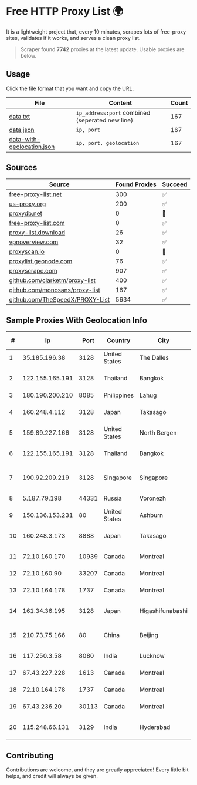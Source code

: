 
# Free HTTP Proxy List 🌍

It is a lightweight project that, every 10 minutes, scrapes lots of free-proxy sites, validates if it works, and serves a clean proxy list.


> Scraper found **7742** proxies at the latest update. Usable proxies are below.

## Usage

Click the file format that you want and copy the URL.


|File|Content|Count|
|----|-------|-----|
|[data.txt](https://raw.githubusercontent.com/themiralay/Proxy-List-World/master/data.txt)|`ip_address:port` combined (seperated new line)|167|
|[data.json](https://raw.githubusercontent.com/themiralay/Proxy-List-World/master/data.json)|`ip, port`|167|
|[data-with-geolocation.json](https://raw.githubusercontent.com/themiralay/Proxy-List-World/master/data-with-geolocation.json)|`ip, port, geolocation`|167|

## Sources

|Source|Found Proxies|Succeed|
|------|-------------|-------|
|[free-proxy-list.net](https://free-proxy-list.net)|300|✅|
|[us-proxy.org](https://www.us-proxy.org)|200|✅|
|[proxydb.net](http://proxydb.net)|0|🚫|
|[free-proxy-list.com](https://free-proxy-list.com/?page=&port=&type%5B%5D=http&type%5B%5D=https&up_time=0&search=Search)|0|✅|
|[proxy-list.download](https://www.proxy-list.download/HTTP)|26|✅|
|[vpnoverview.com](https://vpnoverview.com/privacy/anonymous-browsing/free-proxy-servers)|32|✅|
|[proxyscan.io](https://www.proxyscan.io)|0|🚫|
|[proxylist.geonode.com](https://proxylist.geonode.com/api/proxy-list?limit=300&page=1&sort_by=lastChecked&sort_type=desc&protocols=http,https)|76|✅|
|[proxyscrape.com](https://api.proxyscrape.com/v2/?request=displayproxies&protocol=http&timeout=10000&country=all&ssl=all&anonymity=all)|907|✅|
|[github.com/clarketm/proxy-list](https://raw.githubusercontent.com/clarketm/proxy-list/master/proxy-list-raw.txt)|400|✅|
|[github.com/monosans/proxy-list](https://raw.githubusercontent.com/monosans/proxy-list/main/proxies/http.txt)|167|✅|
|[github.com/TheSpeedX/PROXY-List](https://raw.githubusercontent.com/TheSpeedX/PROXY-List/master/http.txt)|5634|✅|


## Sample Proxies With Geolocation Info

|#|Ip|Port|Country|City|Internet Service Provider|
|-|--|----|-------|----|-------------------------|
|1|35.185.196.38|3128|United States|The Dalles|Google LLC|
|2|122.155.165.191|3128|Thailand|Bangkok|CAT Telecom Public Company Limited|
|3|180.190.200.210|8085|Philippines|Lahug|Globe Telecom|
|4|160.248.4.112|3128|Japan|Takasago|NTT PC Communications, Inc.|
|5|159.89.227.166|3128|United States|North Bergen|DigitalOcean, LLC|
|6|122.155.165.191|3128|Thailand|Bangkok|CAT Telecom Public Company Limited|
|7|190.92.209.219|3128|Singapore|Singapore|Huawei International Pte. LTD|
|8|5.187.79.198|44331|Russia|Voronezh|Svyaz-Telecom Ltd|
|9|150.136.153.231|80|United States|Ashburn|Oracle Corporation|
|10|160.248.3.173|8888|Japan|Takasago|NTT PC Communications, Inc.|
|11|72.10.160.170|10939|Canada|Montreal|GloboTech Communications|
|12|72.10.160.90|33207|Canada|Montreal|GloboTech Communications|
|13|72.10.164.178|1737|Canada|Montreal|GloboTech Communications|
|14|161.34.36.195|3128|Japan|Higashifunabashi|NTT PC Communications, Inc.|
|15|210.73.75.166|80|China|Beijing|NO.11 Xi San Huan Zhong Road, Beijing|
|16|117.250.3.58|8080|India|Lucknow|Bharat Sanchar Nigam Ltd|
|17|67.43.227.228|1613|Canada|Montreal|GloboTech Communications|
|18|72.10.164.178|1737|Canada|Montreal|GloboTech Communications|
|19|67.43.236.20|30113|Canada|Montreal|GloboTech Communications|
|20|115.248.66.131|3129|India|Hyderabad|Reliance Communications Limited|



## Contributing

Contributions are welcome, and they are greatly appreciated! Every
little bit helps, and credit will always be given.

